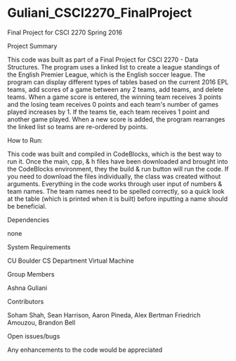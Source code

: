 # Guliani_CSCI2270_FinalProject
Final Project for CSCI 2270 Spring 2016


Project	Summary

This code was built as part of a Final Project for CSCI 2270 - Data Structures. The program uses a linked list to create a league standings of the English Premier League, which is the English soccer league. The program can display different types of tables based on the current 2016 EPL teams, add scores of a game between any 2 teams, add teams, and delete teams. When a game score is entered, the winning team receives 3 points and the losing team receives 0 points and each team's number of games played increases by 1. If the teams tie, each team receives 1 point and another game played. When a new score is added, the program rearranges the linked list so teams are re-ordered by points. 

How to Run:

This code was built and compiled in CodeBlocks, which is the best way to run it. Once the main, cpp, & h files have been downloaded and brought into the CodeBlocks environment, they the build & run button will run the code. If you need to download the files individually,  the class was created without arguments. Everything in the code works through user input of numbers & team names. The team names need to be spelled correctly, so a quick look at the table (which is printed when it is built) before inputting a name should be beneficial. 


Dependencies

none


System	Requirements

CU Boulder CS Department Virtual Machine 


Group	Members

Ashna Guliani


Contributors

Soham Shah, Sean Harrison, Aaron Pineda, Alex Bertman
Friedrich Amouzou, Brandon Bell


Open issues/bugs

Any enhancements to the code would be appreciated
